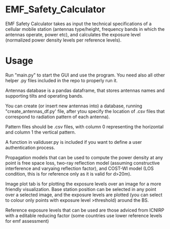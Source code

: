 # EMF_Safety_Calculator

EMF Safety Calculator takes as input the technical specifications of a cellular mobile station (antennas type/height, frequency bands in which the antennas operate, power etc), and calculates the exposure level (normalized power density levels per reference levels).

# Usage
Run "main.py" to start the GUI and use the program. You need also all other helper .py files included in the repo to properly run it.

Antennas database is a pandas dataframe, that stores antennas names and supporting tilts and operating bands.

You can create (or insert new antennas into) a database, running "create_antennas_df.py' file, after ytou specify the location of .csv files that correspond to radiation pattern of each antenna).

Pattern files should be .csv files, with column 0 representing the horizontal and column 1 the vertical pattern.


A function in validuser.py is included if you want to define a user authentication process.

Propagation models that can be used to compute the power density at any point is free space loss, two-ray reflection model (assuming constructive interference and varyaing reflection factor), and COST-WI model (LOS condition, this is for reference only as it is valid for d>20m).

Image plot tab is for plotting the exposure levels over an image for a more friendly visualization. Base station position can be selected in any point over a selected image, and the exposure levels are plotted (you can select to colour only points with exposure level >threshold) around the BS.

Reference exposure levels that can be used are those adviced from ICNIRP with a editable reducing factor (some countries use lower reference levels for emf assessment)
 
